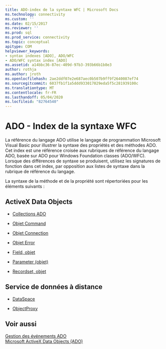 ```yaml
---
title: ADO-index de la syntaxe WFC | Microsoft Docs
ms.technology: connectivity
ms.custom: ''
ms.date: 02/15/2017
ms.reviewer: ''
ms.prod: sql
ms.prod_service: connectivity
ms.topic: conceptual
apitype: COM
helpviewer_keywords:
- syntax indexes [ADO], ADO/WFC
- ADO/WFC syntax index [ADO]
ms.assetid: a14bbc36-87ec-409d-97b3-393b66b1b8e3
author: rothja
ms.author: jroth
ms.openlocfilehash: 2ae2ddf07e2e687aec0b507b9ff9f2640087ef74
ms.sourcegitcommit: 6037fb1f1a5ddd933017029eda5f5c281939100c
ms.translationtype: MT
ms.contentlocale: fr-FR
ms.lasthandoff: 05/04/2020
ms.locfileid: "82764540"
---
```

# <a name="ado---wfc-syntax-index"></a>ADO - Index de la syntaxe WFC
La référence du langage ADO utilise le langage de programmation Microsoft Visual Basic pour illustrer la syntaxe des propriétés et des méthodes ADO. Cet index est une référence croisée aux rubriques de référence du langage ADO, basée sur ADO pour Windows Foundation classes (ADO/WFC). Lorsque des différences de syntaxe se produisent, utilisez les signatures de fonction dans cet index, par opposition aux listes de syntaxe dans la rubrique de référence du langage.  
  
 La syntaxe de la méthode et de la propriété sont répertoriées pour les éléments suivants :  
  
## <a name="activex-data-objects"></a>ActiveX Data Objects  
  
-   [Collections ADO](../../../ado/reference/ado-api/collections-ado-wfc-syntax.md)  
  
-   [Objet Command](../../../ado/reference/ado-api/command-ado-wfc-syntax.md)  
  
-   [Objet Connection](../../../ado/reference/ado-api/connection-ado-wfc-syntax.md)  
  
-   [Objet Error](../../../ado/reference/ado-api/error-ado-wfc-syntax.md)  
  
-   [Field, objet](../../../ado/reference/ado-api/field-ado-wfc-syntax.md)  
  
-   [Parameter (objet)](../../../ado/reference/ado-api/parameter-ado-wfc-syntax.md)  
  
-   [Recordset, objet](../../../ado/reference/ado-api/recordset-ado-wfc-syntax.md)  
  
## <a name="remote-data-service"></a>Service de données à distance  
  
-   [DataSpace](../../../ado/reference/ado-api/dataspace-ado-wfc-syntax.md)  
  
-   [ObjectProxy](../../../ado/reference/ado-api/objectproxy-ado-wfc-syntax.md)  
  
## <a name="see-also"></a>Voir aussi  
 [Gestion des événements ADO](../../../ado/guide/data/handling-ado-events.md)   
 [Microsoft ActiveX Data Objects (ADO)](../../../ado/microsoft-activex-data-objects-ado.md)
